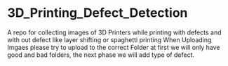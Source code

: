 # 3D_Printing_Defect_Detection
A repo for collecting images of 3D Printers while printing with defects and with out defect like layer shifting or spaghetti printing
When Uploading Imgaes please try to upload to the correct Folder at first we will only have good and bad folders, the next phase we will add type of defect.
